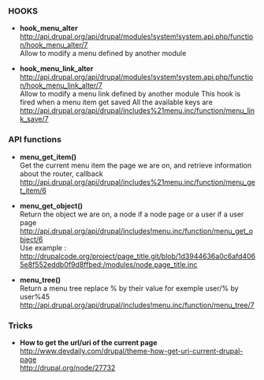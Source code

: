 ### HOOKS

* **hook_menu_alter**   
http://api.drupal.org/api/drupal/modules!system!system.api.php/function/hook_menu_alter/7   
Allow to modify a menu defined by another module

* **hook_menu_link_alter**   
http://api.drupal.org/api/drupal/modules!system!system.api.php/function/hook_menu_link_alter/7   
Allow to modify a menu link defined by another module
This hook is fired when a menu item get saved
All the available keys are http://api.drupal.org/api/drupal/includes%21menu.inc/function/menu_link_save/7

### API functions

* **menu_get_item()**    
Get the current menu item the page we are on, and retrieve information about the router, callback    
http://api.drupal.org/api/drupal/includes%21menu.inc/function/menu_get_item/6

* **menu_get_object()**   
Return the object we are on, a node if a node page or a user if a user page   
http://api.drupal.org/api/drupal/includes!menu.inc/function/menu_get_object/6   
Use example : http://drupalcode.org/project/page_title.git/blob/1d3944636a0c6afd4065e8f552eddb0f9d8ffbed:/modules/node.page_title.inc

* **menu_tree()**   
Return a menu tree replace % by their value for exemple user/% by user%45
http://api.drupal.org/api/drupal/includes!menu.inc/function/menu_tree/7   


### Tricks

* **How to get the url/uri of the current page**   
http://www.devdaily.com/drupal/theme-how-get-uri-current-drupal-page   
http://drupal.org/node/27732